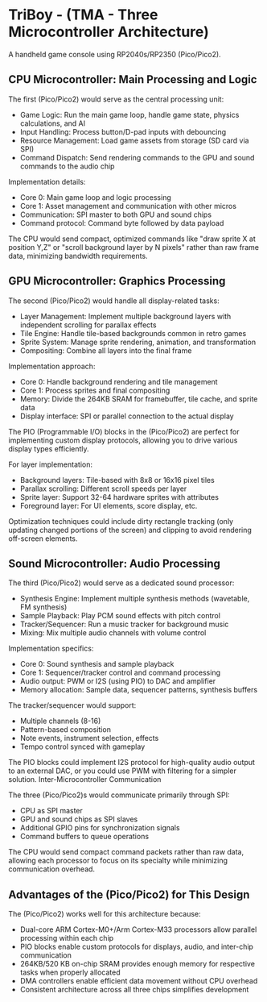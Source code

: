 # TriBoy - (TMA - Three Microcontroller Architecture)
A handheld game console using RP2040s/RP2350 (Pico/Pico2).

## CPU Microcontroller: Main Processing and Logic
The first (Pico/Pico2) would serve as the central processing unit:
- Game Logic: Run the main game loop, handle game state, physics calculations, and AI
- Input Handling: Process button/D-pad inputs with debouncing
- Resource Management: Load game assets from storage (SD card via SPI)
- Command Dispatch: Send rendering commands to the GPU and sound commands to the audio chip

Implementation details:
- Core 0: Main game loop and logic processing
- Core 1: Asset management and communication with other micros
- Communication: SPI master to both GPU and sound chips
- Command protocol: Command byte followed by data payload

The CPU would send compact, optimized commands like "draw sprite X at position Y,Z" or "scroll background layer by N pixels" rather than raw frame data, minimizing bandwidth requirements.

## GPU Microcontroller: Graphics Processing
The second (Pico/Pico2) would handle all display-related tasks:
- Layer Management: Implement multiple background layers with independent scrolling for parallax effects
- Tile Engine: Handle tile-based backgrounds common in retro games
- Sprite System: Manage sprite rendering, animation, and transformation
- Compositing: Combine all layers into the final frame

Implementation approach:
- Core 0: Handle background rendering and tile management
- Core 1: Process sprites and final compositing
- Memory: Divide the 264KB SRAM for framebuffer, tile cache, and sprite data
- Display interface: SPI or parallel connection to the actual display
  
The PIO (Programmable I/O) blocks in the (Pico/Pico2) are perfect for implementing custom display protocols, allowing you to drive various display types efficiently.

For layer implementation:
- Background layers: Tile-based with 8x8 or 16x16 pixel tiles
- Parallax scrolling: Different scroll speeds per layer
- Sprite layer: Support 32-64 hardware sprites with attributes
- Foreground layer: For UI elements, score display, etc.
  
Optimization techniques could include dirty rectangle tracking (only updating changed portions of the screen) and clipping to avoid rendering off-screen elements.

## Sound Microcontroller: Audio Processing
The third (Pico/Pico2) would serve as a dedicated sound processor:
- Synthesis Engine: Implement multiple synthesis methods (wavetable, FM synthesis)
- Sample Playback: Play PCM sound effects with pitch control
- Tracker/Sequencer: Run a music tracker for background music
- Mixing: Mix multiple audio channels with volume control

Implementation specifics:
- Core 0: Sound synthesis and sample playback
- Core 1: Sequencer/tracker control and command processing
- Audio output: PWM or I2S (using PIO) to DAC and amplifier
- Memory allocation: Sample data, sequencer patterns, synthesis buffers
  
The tracker/sequencer would support:
- Multiple channels (8-16)
- Pattern-based composition
- Note events, instrument selection, effects 
- Tempo control synced with gameplay

The PIO blocks could implement I2S protocol for high-quality audio output to an external DAC, or you could use PWM with filtering for a simpler solution.
Inter-Microcontroller Communication

The three (Pico/Pico2)s would communicate primarily through SPI:
- CPU as SPI master
- GPU and sound chips as SPI slaves
- Additional GPIO pins for synchronization signals
- Command buffers to queue operations
  
The CPU would send compact command packets rather than raw data, allowing each processor to focus on its specialty while minimizing communication overhead.

## Advantages of the (Pico/Pico2) for This Design
The (Pico/Pico2) works well for this architecture because:
- Dual-core ARM Cortex-M0+/Arm Cortex-M33 processors allow parallel processing within each chip
- PIO blocks enable custom protocols for displays, audio, and inter-chip communication
- 264KB/520 KB on-chip SRAM provides enough memory for respective tasks when properly allocated
- DMA controllers enable efficient data movement without CPU overhead
- Consistent architecture across all three chips simplifies development
